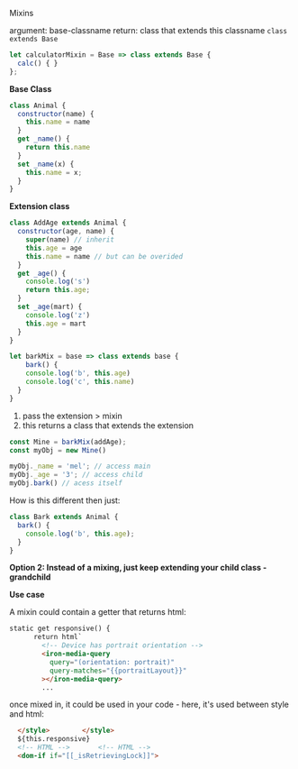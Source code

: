 


Mixins

argument: base-classname
return: class that extends this classname  `class extends Base`

```js
let calculatorMixin = Base => class extends Base {
  calc() { }
};
```

**Base Class**


```js
class Animal {
  constructor(name) {
    this.name = name
  }
  get _name() {
    return this.name
  }
  set _name(x) {
    this.name = x;
  }
}
```

**Extension class**

```js
class AddAge extends Animal {
  constructor(age, name) {
    super(name) // inherit
    this.age = age
    this.name = name // but can be overided
  }
  get _age() {
    console.log('s')
    return this.age;
  }
  set _age(mart) {
    console.log('z')
    this.age = mart
  }
}
```

```js
let barkMix = base => class extends base {
    bark() {
    console.log('b', this.age)
    console.log('c', this.name)
  }
}
```
1. pass the extension > mixin
2. this returns a class that extends the extension

```js
const Mine = barkMix(addAge);
const myObj = new Mine()

myObj._name = 'mel'; // access main
myObj._age = '3'; // access child
myObj.bark() // acess itself
```
How is this different then just: 

```js
class Bark extends Animal {
  bark() {
    console.log('b', this.age);
  }
}
```

**Option 2: Instead of a mixing, just keep extending your child class - grandchild**



**Use case**

A mixin could contain a getter that returns html: 

```html
static get responsive() {
      return html`
        <!-- Device has portrait orientation -->
        <iron-media-query
          query="(orientation: portrait)"
          query-matches="{{portraitLayout}}"
        ></iron-media-query>
        ...
```

once mixed in, it could be used in your code - here, it's used between style and html:

```html
  </style>	      </style>
  ${this.responsive}
  <!-- HTML -->	      <!-- HTML -->
  <dom-if if="[[_isRetrievingLock]]">	 
```

​     




